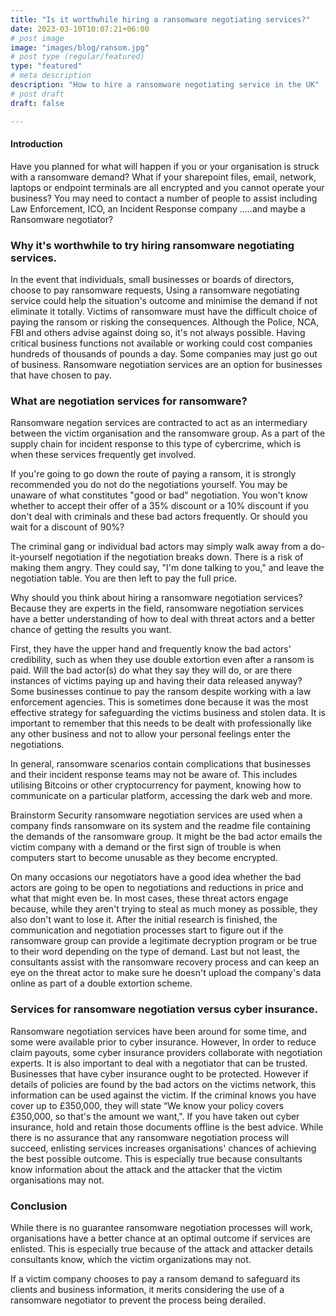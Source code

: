 ```yaml
---
title: "Is it worthwhile hiring a ransomware negotiating services?"
date: 2023-03-10T10:07:21+06:00
# post image
image: "images/blog/ransom.jpg"
# post type (regular/featured)
type: "featured"
# meta description
description: "How to hire a ransomware negotiating service in the UK"
# post draft
draft: false

---
```



#### Introduction

Have you planned for what will happen if you or your organisation is struck with a ransomware demand? What if your sharepoint files, email, network, laptops or endpoint terminals are all encrypted and you cannot operate your business? You may need to contact a number of people to assist including Law Enforcement, ICO, an Incident Response company .....and maybe a Ransomware negotiator?

### Why it's worthwhile to try hiring ransomware negotiating services.

In the event that individuals, small businesses or boards of directors, choose to pay ransomware requests, Using a ransomware negotiating service could help the situation's outcome and minimise the demand if not eliminate it totally.
Victims of ransomware must have the difficult choice of paying the ransom or risking the consequences. Although the Police, NCA, FBI and others advise against doing so, it's not always possible. Having critical business functions not available or working could cost companies hundreds of thousands of pounds a day. Some companies may just go out of business.
Ransomware negotiation services are an option for businesses that have chosen to pay.


### What are negotiation services for ransomware?

Ransomware negation services are contracted to act as an intermediary between the victim organisation and the ransomware group. As a part of the supply chain for incident response to this type of cybercrime, which is when these services frequently get involved.

If you're going to go down the route of paying a ransom, it is strongly recommended you do not do the negotiations yourself. You may be unaware of what constitutes "good or bad" negotiation. You won't know whether to accept their offer of a 35% discount or a 10% discount if you don't deal with criminals and these bad actors frequently. Or should you wait for a discount of 90%?

The criminal gang or individual bad actors may simply walk away from a do-it-yourself negotiation if the negotiation breaks down. There is a risk of making them angry. They could say, "I'm done talking to you," and leave the negotiation table. You are then left to pay the full price.

Why should you think about hiring a ransomware negotiation services? Because they are experts in the field, ransomware negotiation services have a better understanding of how to deal with threat actors and a better chance of getting the results you want.

First, they have the upper hand and frequently know the bad actors' credibility, such as when they use double extortion even after a ransom is paid. Will the bad actor(s) do what they say they will do, or are there instances of victims paying up and having their data released anyway?
Some businesses continue to pay the ransom despite working with a law enforcement agencies. This is sometimes done because it was the most effective strategy for safeguarding the victims business and stolen data. It is important to remember that this needs to be dealt with professionally like any other business and not to allow your personal feelings enter the negotiations. 

In general, ransomware scenarios contain complications that businesses and their incident response teams may not be aware of. This includes utilising Bitcoins or other cryptocurrency for payment, knowing how to communicate on a particular platform, accessing the dark web and more.

Brainstorm Security ransomware negotiation services are used when a company finds ransomware on its system and the readme file containing the demands of the ransomware group. It might be the bad actor emails the victim company with a demand or the first sign of trouble is when computers start to become unusable as they become encrypted.

On many occasions our negotiators have a good idea whether the bad actors are going to be open to negotiations and reductions in price and what that might even be. In most cases, these threat actors engage because, while they aren't trying to steal as much money as possible, they also don't want to lose it.
After the initial research is finished, the communication and negotiation processes start to figure out if the ransomware group can provide a legitimate decryption program or be true to their word depending on the type of demand. 
Last but not least, the consultants assist with the ransomware recovery process and can keep an eye on the threat actor to make sure he doesn't upload the company's data online as part of a double extortion scheme.


### Services for ransomware negotiation versus cyber insurance.

Ransomware negotiation services have been around for some time, and some were available prior to cyber insurance. However, In order to reduce claim payouts, some cyber insurance providers collaborate with negotiation experts. It is also important to deal with a negotiator that can be trusted.
Businesses that have cyber insurance ought to be protected. However if details of policies are found by the bad actors on the victims network, this information can be used against the victim. If the criminal knows you have cover up to £350,000, they will state “We know your policy covers £350,000, so that's the amount we want,". If you have taken out cyber insurance, hold and retain those documents offline is the best advice.
While there is no assurance that any ransomware negotiation process will succeed, enlisting services increases organisations' chances of achieving the best possible outcome. This is especially true because consultants know information about the attack and the attacker that the victim organisations may not.

### Conclusion

While there is no guarantee ransomware negotiation processes will work, organisations have a better chance at an optimal outcome if services are enlisted. This is especially true because of the attack and attacker details consultants know, which the victim organizations may not.

If a victim company chooses to pay a ransom demand to safeguard its clients and business information, it merits considering the use of a ransomware negotiator to prevent the process being derailed.




